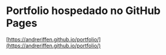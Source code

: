 # Portfolio hospedado no GitHub Pages

[https://andreriffen.github.io/portfolio/](https://andreriffen.github.io/portfolio/)
